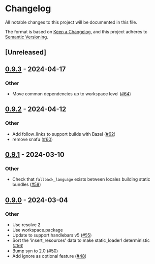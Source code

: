 # Changelog
All notable changes to this project will be documented in this file.

The format is based on [Keep a Changelog](https://keepachangelog.com/en/1.0.0/),
and this project adheres to [Semantic Versioning](https://semver.org/spec/v2.0.0.html).

## [Unreleased]

## [0.9.3](https://github.com/XAMPPRocky/fluent-templates/compare/fluent-template-macros-v0.9.2...fluent-template-macros-v0.9.3) - 2024-04-17

### Other
- Move common dependencies up to workspace level ([#64](https://github.com/XAMPPRocky/fluent-templates/pull/64))

## [0.9.2](https://github.com/XAMPPRocky/fluent-templates/compare/fluent-template-macros-v0.9.1...fluent-template-macros-v0.9.2) - 2024-04-12

### Other
- Add follow_links to support builds with Bazel ([#62](https://github.com/XAMPPRocky/fluent-templates/pull/62))
- remove snafu ([#60](https://github.com/XAMPPRocky/fluent-templates/pull/60))

## [0.9.1](https://github.com/XAMPPRocky/fluent-templates/compare/fluent-template-macros-v0.9.0...fluent-template-macros-v0.9.1) - 2024-03-10

### Other
- Check that `fallback_language` exists between locales building static bundles ([#58](https://github.com/XAMPPRocky/fluent-templates/pull/58))

## [0.9.0](https://github.com/XAMPPRocky/fluent-templates/compare/fluent-template-macros-v0.8.0...fluent-template-macros-v0.9.0) - 2024-03-04

### Other
- Use resolve 2
- Use workspace.package
- Update to support handlebars v5 ([#55](https://github.com/XAMPPRocky/fluent-templates/pull/55))
- Sort the 'insert_resources' data to make static_loader! deterministic ([#56](https://github.com/XAMPPRocky/fluent-templates/pull/56))
- Bump syn to 2.0 ([#50](https://github.com/XAMPPRocky/fluent-templates/pull/50))
- Add ignore as optional feature ([#48](https://github.com/XAMPPRocky/fluent-templates/pull/48))
